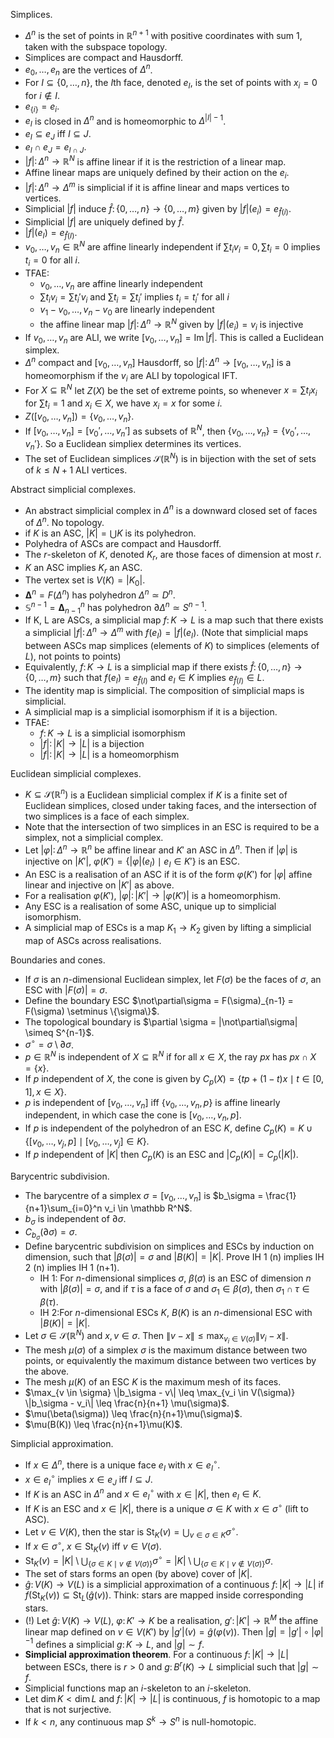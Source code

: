 Simplices.
- $\Delta^n$ is the set of points in $\mathbb R^{n+1}$ with positive coordinates with sum 1, taken with the subspace topology.
- Simplices are compact and Hausdorff.
- $e_0, \dots, e_n$ are the vertices of $\Delta^n$.
- For $I \subseteq \{0, \dots, n\}$, the $I$th face, denoted $e_I$, is the set of points with $x_i = 0$ for $i \not\in I$.
- $e_{\{i\}} = e_i$.
- $e_I$ is closed in $\Delta^n$ and is homeomorphic to $\Delta^{|I| - 1}$.
- $e_I \subseteq e_J$ iff $I \subseteq J$.
- $e_I \cap e_J = e_{I \cap J}$.
- $|f| \colon \Delta^n \to \mathbb R^N$ is affine linear if it is the restriction of a linear map.
- Affine linear maps are uniquely defined by their action on the $e_i$.
- $|f| \colon \Delta^n \to \Delta^m$ is simplicial if it is affine linear and maps vertices to vertices.
- Simplicial $|f|$ induce $\hat f \colon \{0, \dots, n\} \to \{0, \dots, m\}$ given by $|f|(e_i) = e_{\hat f(i)}$.
- Simplicial $|f|$ are uniquely defined by $\hat f$.
- $|f|(e_I) = e_{\hat f(I)}$.
- $v_0, \dots, v_n \in \mathbb R^N$ are affine linearly independent if $\sum t_i v_i = 0, \sum t_i = 0$ implies $t_i = 0$ for all $i$.
- TFAE:
	- $v_0, \dots, v_n$ are affine linearly independent
	- $\sum t_i v_i = \sum t_i' v_i$ and $\sum t_i = \sum t_i'$ implies $t_i = t_i'$ for all $i$
	- $v_1 - v_0, \dots, v_n - v_0$ are linearly independent
	- the affine linear map $|f| \colon \Delta^n \to \mathbb R^N$ given by $|f|(e_i) = v_i$ is injective
- If $v_0, \dots, v_n$ are ALI, we write $[v_0, \dots, v_n] = \mathrm{Im}\, |f|$. This is called a Euclidean simplex. 
- $\Delta^n$ compact and $[v_0, \dots, v_n]$ Hausdorff, so $|f| \colon \Delta^n \to [v_0, \dots, v_n]$ is a homeomorphism if the $v_i$ are ALI by topological IFT.
- For $X \subseteq \mathbb R^N$ let $Z(X)$ be the set of extreme points, so whenever $x = \sum t_i x_i$ for $\sum t_i = 1$ and $x_i \in X$, we have $x_i = x$ for some $i$.
- $Z([v_0, \dots, v_n]) = \{v_0, \dots, v_n\}$.
- If $[v_0, \dots, v_n] = [v_0', \dots, v_n']$ as subsets of $\mathbb R^N$, then $\{v_0, \dots, v_n\} = \{v_0', \dots, v_n'\}$. So a Euclidean simpliex determines its vertices.
- The set of Euclidean simplices $\mathcal S(\mathbb R^N)$ is in bijection with the set of sets of $k \leq N+1$ ALI vertices.

Abstract simplicial complexes.
- An abstract simplicial complex in $\Delta^n$ is a downward closed set of faces of $\Delta^n$. No topology.
- if $K$ is an ASC, $|K| = \bigcup K$ is its polyhedron.
- Polyhedra of ASCs are compact and Hausdorff.
- The $r$-skeleton of $K$, denoted $K_r$, are those faces of dimension at most $r$.
- $K$ an ASC implies $K_r$ an ASC.
- The vertex set is $V(K) = |K_0|$.
- $\boldsymbol\Delta^n = F(\Delta^n)$ has polyhedron $\Delta^n \simeq D^n$.
- $\mathbb S^{n-1} = \boldsymbol\Delta_{n-1}^n$ has polyhedron $\partial \Delta^n \simeq S^{n-1}$.
- If K, L are ASCs, a simplicial map $f \colon K \to L$ is a map such that there exists a simplicial $|f| \colon \Delta^n \to \Delta^m$ with $f(e_I) = |f|(e_I)$. (Note that simplicial maps between ASCs map simplices (elements of $K$) to simplices (elements of $L$), not points to points)
- Equivalently, $f \colon K \to L$ is a simplicial map if there exists $\hat f \colon \{0, \dots, n\} \to \{0, \dots, m\}$ such that $f(e_I) = e_{\hat f(I)}$ and $e_I \in K$ implies $e_{\hat f(I)} \in L$.
- The identity map is simplicial. The composition of simplicial maps is simplicial.
- A simplicial map is a simplicial isomorphism if it is a bijection.
- TFAE:
	- $f \colon K \to L$ is a simplicial isomorphism
	- $|f| \colon |K| \to |L|$ is a bijection
	- $|f| \colon |K| \to |L|$ is a homeomorphism

Euclidean simplicial complexes.
- $K \subseteq \mathcal S(\mathbb R^n)$ is a Euclidean simplicial complex if $K$ is a finite set of Euclidean simplices, closed under taking faces, and the intersection of two simplices is a face of each simplex.
- Note that the intersection of two simplices in an ESC is required to be a simplex, not a simplicial complex.
- Let $|\varphi| \colon \Delta^n \to \mathbb R^n$ be affine linear and $K'$ an ASC in $\Delta^n$. Then if $|\varphi|$ is injective on $|K'|$, $\varphi(K') = \{|\varphi|(e_I) \mid e_I \in K'\}$ is an ESC.
- An ESC is a realisation of an ASC if it is of the form $\varphi(K')$ for $|\varphi|$ affine linear and injective on $|K'|$ as above.
- For a realisation $\varphi(K')$, $|\varphi| \colon |K'| \to |\varphi(K')|$ is a homeomorphism.
- Any ESC is a realisation of some ASC, unique up to simplicial isomorphism.
- A simplicial map of ESCs is a map $K_1 \to K_2$ given by lifting a simplicial map of ASCs across realisations.

Boundaries and cones.
- If $\sigma$ is an $n$-dimensional Euclidean simplex, let $F(\sigma)$ be the faces of $\sigma$, an ESC with $|F(\sigma)| = \sigma$.
- Define the boundary ESC $\not\partial\sigma = F(\sigma)_{n-1} = F(\sigma) \setminus \{\sigma\}$.
- The topological boundary is $\partial \sigma = |\not\partial\sigma| \simeq S^{n-1}$.
- $\sigma^\circ = \sigma \setminus \partial\sigma$.
- $p \in \mathbb R^N$ is independent of $X \subseteq \mathbb R^N$ if for all $x \in X$, the ray $px$ has $px \cap X = \{x\}$.
- If $p$ independent of $X$, the cone is given by $C_p(X) = \{tp + (1-t)x \mid t \in [0,1], x \in X\}$.
- $p$ is independent of $[v_0, \dots, v_n]$ iff $\{v_0, \dots, v_n, p\}$ is affine linearly independent, in which case the cone is $[v_0, \dots, v_n, p]$.
- If $p$ is independent of the polyhedron of an ESC $K$, define $C_p(K) = K \cup \{[v_0, \dots, v_j, p] \mid [v_0, \dots, v_j] \in K\}$.
- If $p$ independent of $|K|$ then $C_p(K)$ is an ESC and $|C_p(K)| = C_p(|K|)$.

Barycentric subdivision.
- The barycentre of a simplex $\sigma = [v_0, \dots, v_n]$ is $b_\sigma = \frac{1}{n+1}\sum_{i=0}^n v_i \in \mathbb R^N$.
- $b_\sigma$ is independent of $\partial\sigma$.
- $C_{b_\sigma}(\partial \sigma) = \sigma$.
- Define barycentric subdivision on simplices and ESCs by induction on dimension, such that $|\beta(\sigma)| = \sigma$ and $|B(K)| = |K|$. Prove IH 1 (n) implies IH 2 (n) implies IH 1 (n+1).
	- IH 1: For $n$-dimensional simplices $\sigma$, $\beta(\sigma)$ is an ESC of dimension $n$ with $|\beta(\sigma)| = \sigma$, and if $\tau$ is a face of $\sigma$ and $\sigma_1 \in \beta(\sigma)$, then $\sigma_1 \cap \tau \in \beta(\tau)$.
	- IH 2:For $n$-dimensional ESCs $K$, $B(K)$ is an $n$-dimensional ESC with $|B(K)| = |K|$.
- Let $\sigma \in \mathcal S(\mathbb R^N)$ and $x, v \in \sigma$. Then $\|v - x\| \leq \max_{v_i \in V(\sigma)} \|v_i - x\|$.
- The mesh $\mu(\sigma)$ of a simplex $\sigma$ is the maximum distance between two points, or equivalently the maximum distance between two vertices by the above.
- The mesh $\mu(K)$ of an ESC $K$ is the maximum mesh of its faces.
- $\max_{v \in \sigma} \|b_\sigma - v\| \leq \max_{v_i \in V(\sigma)} \|b_\sigma - v_i\| \leq \frac{n}{n+1} \mu(\sigma)$.
- $\mu(\beta(\sigma)) \leq \frac{n}{n+1}\mu(\sigma)$.
- $\mu(B(K)) \leq \frac{n}{n+1}\mu(K)$.

Simplicial approximation.
- If $x \in \Delta^n$, there is a unique face $e_I$ with $x \in e_I^\circ$.
- $x \in e_I^\circ$ implies $x \in e_J$ iff $I \subseteq J$.
- If $K$ is an ASC in $\Delta^n$ and $x \in e_I^\circ$ with $x \in |K|$, then $e_I \in K$.
- If $K$ is an ESC and $x \in |K|$, there is a unique $\sigma \in K$ with $x \in \sigma^\circ$ (lift to ASC).
- Let $v \in V(K)$, then the star is $\mathrm{St}_K(v) = \bigcup_{v \in \sigma \in K} \sigma^\circ$.
- If $x \in \sigma^\circ$, $x \in \mathrm{St}_K(v)$ iff $v \in V(\sigma)$.
- $\mathrm{St}_K(v) = |K| \setminus \bigcup_{\{\sigma \in K \mid v \not\in V(\sigma)\}}\sigma^\circ = |K| \setminus \bigcup_{\{\sigma \in K \mid v \not\in V(\sigma)\}}\sigma$.
- The set of stars forms an open (by above) cover of $|K|$.
- $\hat g \colon V(K) \to V(L)$ is a simplicial approximation of a continuous $f \colon |K| \to |L|$ if $f(\mathrm{St}_K(v)) \subseteq  \mathrm{St}_L(\hat g(v))$. Think: stars are mapped inside corresponding stars.
- (!) Let $\hat g \colon V(K) \to V(L)$, $\varphi\colon K' \to K$ be a realisation, $g' \colon |K'| \to \mathbb R^M$ the affine linear map defined on $v \in V(K')$ by $|g'|(v) = \hat g(\varphi(v))$. Then $|g| = |g'| \circ |\varphi|^{-1}$ defines a simplicial $g \colon K \to L$, and $|g| \sim f$.
- **Simplicial approximation theorem**. For a continuous $f \colon |K| \to |L|$ between ESCs, there is $r > 0$ and $g \colon B^r(K) \to L$ simplicial such that $|g| \sim f$.
- Simplicial functions map an $i$-skeleton to an $i$-skeleton.
- Let $\dim K < \dim L$ and $f \colon |K| \to |L|$ is continuous, $f$ is homotopic to a map that is not surjective.
- If $k < n$, any continuous map $S^k \to S^n$ is null-homotopic.